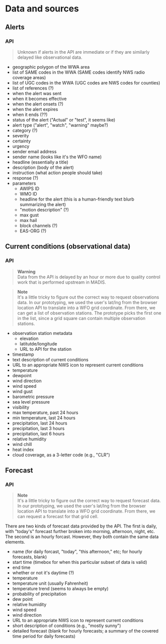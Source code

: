 # Data and sources

## Alerts

### API

> Unknown if alerts in the API are immediate or if they are similarly delayed
> like observational data.

- geographic polygon of the WWA area
- list of SAME codes in the WWA (SAME codes identify NWS radio coverage areas)
- list of UGC codes in the WWA (UGC codes are NWS codes for counties)
- list of references (?)
- when the alert was sent
- when it becomes effective
- when the alert onsets (?)
- when the alert expires
- when it ends (??)
- status of the alert ("Actual" or "test", it seems like)
- alert type ("alert", "watch", "warning" maybe?)
- category (?)
- severity
- certainty
- urgency
- sender email address
- sender name (looks like it's the WFO name)
- headline (essentially a title)
- description (body of the alert)
- instruction (what action people should take)
- response (?)
- parameters
  - AWIPS ID
  - WMO ID
  - headline for the alert (this is a human-friendly text blurb summarizing the alert)
  - "motion description" (?)
  - max gust
  - max hail
  - block channels (?)
  - EAS-ORG (?)

## Current conditions (observational data)

### API

> **Warning**  
> Data from the API is delayed by an hour or more due to quality control work
> that is performed upstream in MADIS.

> **Note**  
> It's a little tricky to figure out the correct way to request observations
> data. In our prototyping, we used the user's lat/lng from the browser location
> API to translate into a WFO grid coordinate. From there, we can get a list of
> observation stations. The prototype picks the first one in the list, since a
> grid square can contain multiple observation stations.

- observation station metadata
  - elevation
  - latitutde/longitude
  - URL to API for the station
- timestamp
- text description of current conditions
- URL to an appropriate NWS icon to represent current conditions
- temperature
- dewpoint
- wind direction
- wind speed
- wind gust
- barometric pressure
- sea level pressure
- visibility
- max temperature, past 24 hours
- min temperature, last 24 hours
- precipitation, last 24 hours
- precipitation, last 3 hours
- precipitation, last 6 hours
- relative humidity
- wind chill
- heat index
- cloud coverage, as a 3-letter code (e.g., "CLR")

## Forecast

### API

> **Note**  
> It's a little tricky to figure out the correct way to request forecast data.
> In our prototyping, we used the user's lat/lng from the browser location
> API to translate into a WFO grid coordinate. From there, we can request a
> forecast for that grid cell.

There are two kinds of forecast data provided by the API. The first is daily,
with "today's" forecast further broken into morning, afternoon, night, etc.
The second is an hourly forcast. However, they both contain the same data
elements.

- name (for daily forcast, "today", "this afternoon," etc; for hourly forecasts, blank)
- start time (timebox for when this particular subset of data is valid)
- end time
- whether or not it's daytime (?)
- temperature
- temperature unit (usually Fahrenheit)
- temperature trend (seems to always be empty)
- probability of precipitation
- dew point
- relative humidity
- wind speed
- wind direction
- URL to an appropriate NWS icon to represent current conditions
- short description of conditions (e.g., "mostly sunny")
- detailed forecast (blank for hourly forecasts; a summary of the covered time period for daily forecasts)
